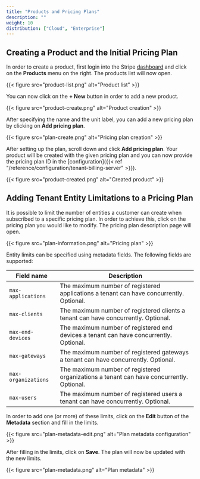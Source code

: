```yaml
---
title: "Products and Pricing Plans"
description: ""
weight: 10
distribution: ["Cloud", "Enterprise"]
---
```


## Creating a Product and the Initial Pricing Plan

In order to create a product, first login into the Stripe [dashboard](https://dashboard.stripe.com/) and click on the **Products** menu on the right. The products list will now open.

{{< figure src="product-list.png" alt="Product list" >}}

You can now click on the **+ New** button in order to add a new product.

{{< figure src="product-create.png" alt="Product creation" >}}

After specifying the name and the unit label, you can add a new pricing plan by clicking on **Add pricing plan**.

{{< figure src="plan-create.png" alt="Pricing plan creation" >}}

After setting up the plan, scroll down and click **Add pricing plan**. Your product will be created with the given pricing plan and you can now provide the pricing plan ID in the [configuration]({{< ref "/reference/configuration/tenant-billing-server" >}}).

{{< figure src="product-created.png" alt="Created product" >}}

## Adding Tenant Entity Limitations to a Pricing Plan

It is possible to limit the number of entities a customer can create when subscribed to a specific pricing plan. In order to achieve this, click on the pricing plan you would like to modify. The pricing plan description page will open.

{{< figure src="plan-information.png" alt="Pricing plan" >}}

Entity limits can be specified using metadata fields. The following fields are supported:

| Field name | Description |
|------------|-------------|
| `max-applications` | The maximum number of registered applications a tenant can have concurrently. Optional. |
| `max-clients` | The maximum number of registered clients a tenant can have concurrently. Optional. |
| `max-end-devices` | The maximum number of registered end devices a tenant can have concurrently. Optional. |
| `max-gateways` | The maximum number of registered gateways a tenant can have concurrently. Optional. |
| `max-organizations` | The maximum number of registered organizations a tenant can have concurrently. Optional. |
| `max-users` | The maximum number of registered users a tenant can have concurrently. Optional. |

In order to add one (or more) of these limits, click on the **Edit** button of the **Metadata** section and fill in the limits.

{{< figure src="plan-metadata-edit.png" alt="Plan metadata configuration" >}}

After filling in the limits, click on **Save**. The plan will now be updated with the new limits.

{{< figure src="plan-metadata.png" alt="Plan metadata" >}}
